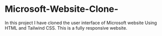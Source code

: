 # Microsoft-Website-Clone-
In this project I have cloned the user interface of Microsoft website Using HTML and Tailwind CSS. This is a fully responsive website.
